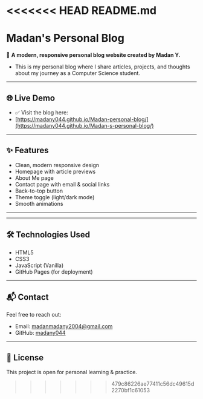 <<<<<<< HEAD
README.md
=======
# Madan's Personal Blog

🚀 **A modern, responsive personal blog website created by Madan Y.**

- This is my personal blog where I share articles, projects, and thoughts about my journey as a Computer Science student.

---

## 🌐 Live Demo
- ✅ Visit the blog here:  
- [https://madany044.github.io/Madan-personal-blog/](https://madany044.github.io/Madan-s-personal-blog/)

---

## ✨ Features
- Clean, modern responsive design
- Homepage with article previews
- About Me page
- Contact page with email & social links
- Back-to-top button
- Theme toggle (light/dark mode)
- Smooth animations

---

---

## 🛠️ Technologies Used
- HTML5
- CSS3
- JavaScript (Vanilla)
- GitHub Pages (for deployment)

---

## 📬 Contact
Feel free to reach out:  
- Email: [madanmadany2004@gmail.com](mailto:madanmadany2004@gmail.com)
- GitHub: [madany044](https://github.com/madany044)

---

## 🤝 License
This project is open for personal learning & practice.


>>>>>>> 479c86226ae77411c56dc49615d2270bf1c61053
